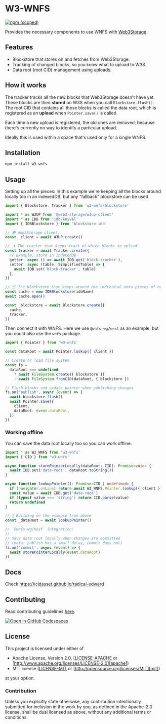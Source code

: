 # W3-WNFS

[![npm (scoped)](https://img.shields.io/npm/v/w3-wnfs)](https://www.npmjs.com/package/w3-wnfs)

Provides the necessary components to use WNFS with [Web3Storage](https://web3.storage).

## Features

- Blockstore that stores on and fetches from Web3Storage.
- Tracking of changed blocks, so you know what to upload to W3S.
- Data root (root CID) management using uploads.

## How it works

The tracker tracks all the new blocks that Web3Storage doesn't have yet. These blocks are then **stored** on W3S when you call `Blockstore.flush()`. The root CID that contains all those blocks is called the data root, which is registered as an **upload** when `Pointer.save()` is called.

Each time a new upload is registered, the old ones are removed; because there's currently no way to identify a particular upload.

Ideally this is used within a space that's used only for a single WNFS.

## Installation

```bash
npm install w3-wnfs
```

## Usage

Setting up all the pieces:
In this example we're keeping all the blocks around locally too in an indexedDB, but any "fallback" blockstore can be used.

```ts
import { Blockstore, Tracker } from 'w3-wnfs/blockstore'

import * as W3UP from '@web3-storage/w3up-client'
import * as IDB from 'idb-keyval'
import { IDBBlockstore } from 'blockstore-idb'

// 🌍 Web3Storage client.
const _client = await W3UP.create()

// 🪃 The tracker that keeps track of which blocks to upload
const tracker = await Tracker.create({
  // Example, store in indexedDB
  getter: async () => await IDB.get('block-tracker'),
  setter: async (table: SimplifiedTable) => {
    await IDB.set('block-tracker', table)
  },
})

// 📦 The blockstore that keeps around the individual data pieces of our WNFS
const cache = new IDBBlockstore(idbName)
await cache.open()

const _blockstore = await Blockstore.create({
  cache,
  tracker,
})
```

Then connect it with WNFS.
Here we use `@wnfs-wg/nest` as an example, but you could also use the `wnfs` package.

```ts
import { Pointer } from 'w3-wnfs'

const dataRoot = await Pointer.lookup({ client })

// Create or load file system
const fs =
  dataRoot === undefined
    ? await FileSystem.create({ blockstore })
    : await FileSystem.fromCID(dataRoot, { blockstore })

// Flush blocks and update pointer when publishing changes
fs.on('publish', async (event) => {
  await blockstore.flush()
  await Pointer.save({
    client,
    dataRoot: event.dataRoot,
  })
})
```

### Working offline

You can save the data root locally too so you can work offline:

```ts
import * as W3_WNFS from 'w3-wnfs'
import { CID } from 'w3-wnfs'

async function storePointerLocally(dataRoot: CID): Promise<void> {
  await IDB.set('data-root', dataRoot.toString())
}

async function lookupPointer(): Promise<CID | undefined> {
  if (navigator.onLine) return await W3_WNFS.Pointer.lookup({ client })
  const value = await IDB.get('data-root')
  if (typeof value === 'string') return CID.parse(value)
  return undefined
}

// 🚀 Building on the example from above
const _dataRoot = await lookupPointer()

// `@wnfs-wg/nest` integration:
//
// Save data root locally when changes are committed
// (note: publish has a small delay, commit does not)
fs.on('commit', async (event) => {
  await storePointerLocally(event.dataRoot)
})
```

## Docs

Check <https://icidasset.github.io/radical-edward>

## Contributing

Read contributing guidelines [here](../../.github/CONTRIBUTING.md).

[![Open in GitHub Codespaces](https://github.com/codespaces/badge.svg)](https://codespaces.new/icidasset/radical-edward)

## License

This project is licensed under either of

- Apache License, Version 2.0, ([LICENSE-APACHE](../../LICENSE-APACHE) or
  [http://www.apache.org/licenses/LICENSE-2.0][apache])
- MIT license ([LICENSE-MIT](../../LICENSE-MIT) or
  [http://opensource.org/licenses/MIT][mit])

at your option.

### Contribution

Unless you explicitly state otherwise, any contribution intentionally
submitted for inclusion in the work by you, as defined in the Apache-2.0
license, shall be dual licensed as above, without any additional terms or
conditions.

[apache]: https://www.apache.org/licenses/LICENSE-2.0
[mit]: http://opensource.org/licenses/MIT

